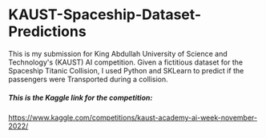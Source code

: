 # KAUST-Spaceship-Dataset-Predictions
This is my submission for King Abdullah University of Science and Technology's (KAUST) AI competition. Given a fictitious dataset for the Spaceship Titanic Collision, I used Python and SKLearn to predict if the passengers were Transported during a collision. 

##### This is the Kaggle link for the competition: 
https://www.kaggle.com/competitions/kaust-academy-ai-week-november-2022/

